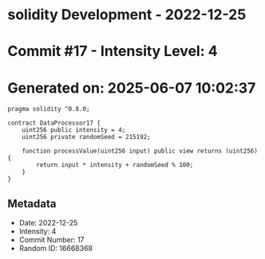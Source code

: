 ﻿# solidity Development - 2022-12-25
# Commit #17 - Intensity Level: 4
# Generated on: 2025-06-07 10:02:37
```solidity
pragma solidity ^0.8.0;

contract DataProcessor17 {
    uint256 public intensity = 4;
    uint256 private randomSeed = 215192;

    function processValue(uint256 input) public view returns (uint256) {
        return input * intensity + randomSeed % 100;
    }
}
```
## Metadata
- Date: 2022-12-25
- Intensity: 4
- Commit Number: 17
- Random ID: 16668368
